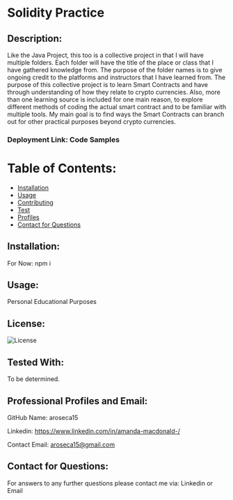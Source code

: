 # Solidity Practice 

## Description:
Like the Java Project, this too is a collective project in that I will have multiple folders. Each folder will have the title of the place or class that I have gathered knowledge from. The purpose of the folder names is to give ongoing credit to the platforms and instructors that I have learned from. The purpose of this collective project is to learn Smart Contracts and have through understanding of how they relate to crypto currencies. Also, more than one learning source is included for one main reason, to explore different methods of coding the actual smart contract and to be familiar with multiple tools. My main goal is to find ways the Smart Contracts can branch out for other practical purposes beyond crypto currencies. 

### Deployment Link: Code Samples
   

# Table of Contents:
* [Installation](#Installation)
* [Usage](#Usage)
* [Contributing](#Contributing)
* [Test](#Test)
* [Profiles](#Professional-Profiles-&-Email)
* [Contact for Questions](#Contact-for-Questions)
    
## Installation:
For Now:  npm i

## Usage:
Personal Educational Purposes

## License:
![License](https://img.shields.io/badge/License-MIT-green.svg)

## Tested With:
To be determined.

## Professional Profiles and Email:
GitHub Name: aroseca15

Linkedin: https://www.linkedin.com/in/amanda-macdonald-/

Contact Email: aroseca15@gmail.com

## Contact for Questions:
For answers to any further questions please contact me via: Linkedin or Email
